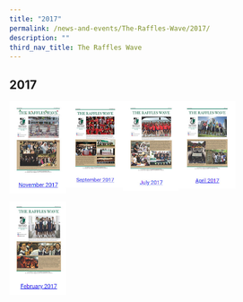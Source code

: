 ```yaml
---
title: "2017"
permalink: /news-and-events/The-Raffles-Wave/2017/
description: ""
third_nav_title: The Raffles Wave
---
```

## 2017

<p><a href="https://www.ezhishi.net/CKPSebook2022/">
<img style="width:20%" align=left src="/images/20171.jpg">
</a></p>

<p><a href="https://www.ezhishi.net/CKPSebook2022/">
<img style="width:20%" align=left src="/images/20172.jpg">
</a></p>

<p><a href="https://www.rgs.edu.sg/qql/slot/u1290/Raffles%20Wave/2018/Raffles%20Wave_August%202018.pdf">
<img style="width:20%" align=left src="/images/20173.jpg">
</a></p>

<p><a href="https://www.rgs.edu.sg/qql/slot/u1290/Raffles%20Wave/2018/Raffles%20Wave_June%202018.pdf">
<img style="width:20%" align=left src="/images/20174.jpg">
</a></p>
<br clear=left>

<p><a href="https://www.ezhishi.net/CKPSebook2022/">
<img style="width:20%" align=left src="/images/20175.jpg">
</a></p>
<br clear=left>